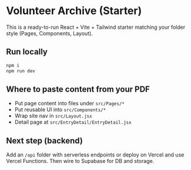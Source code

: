 # Volunteer Archive (Starter)

This is a ready-to-run React + Vite + Tailwind starter matching your folder style
(Pages, Components, Layout).

## Run locally
```bash
npm i
npm run dev
```

## Where to paste content from your PDF
- Put page content into files under `src/Pages/*`
- Put reusable UI into `src/Components/*`
- Wrap site nav in `src/Layout.jsx`
- Detail page at `src/EntryDetail/EntryDetail.jsx`

## Next step (backend)
Add an `/api` folder with serverless endpoints or deploy on Vercel and use Vercel Functions.
Then wire to Supabase for DB and storage.
